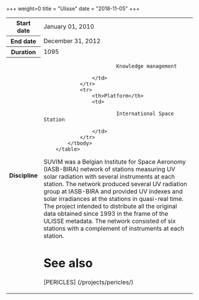 +++
weight=0
title = "Ulisse"
date = "2018-11-05"
+++




 <table class="table table-striped table-bordered">
            <tbody>
                <tr>
                    <th>Start date</th>
                    <td>January 01, 2010</td>
                </tr>
                <tr>
                    <th>End date</th>
                    <td>December 31, 2012</td>
                </tr>
                <tr>
                    <th>Duration</th>
                    <td>1095</td>
                </tr>
                <tr>
                    <th>Discipline</th>
                    <td>

                            Knowledge management

                    </td>
                </tr>
                <tr>
                    <th>Platform</th>
                    <td>

                            International Space Station

                    </td>
                </tr>
            </tbody>
        </table>


SUVIM was a Belgian Institute for Space Aeronomy (IASB-BIRA) network of stations measuring UV solar radiation with several instruments at each station. The network produced several UV radiation group at IASB-BIRA and provided UV indexes and solar irradiances at the stations in quasi-real time.
The project intended to distribute all the original data obtained since 1993 in the frame of the ULISSE metadata.
The network consisted of six stations with a complement of instruments at each station.

See also
================

[PERICLES] (/projects/pericles/)
